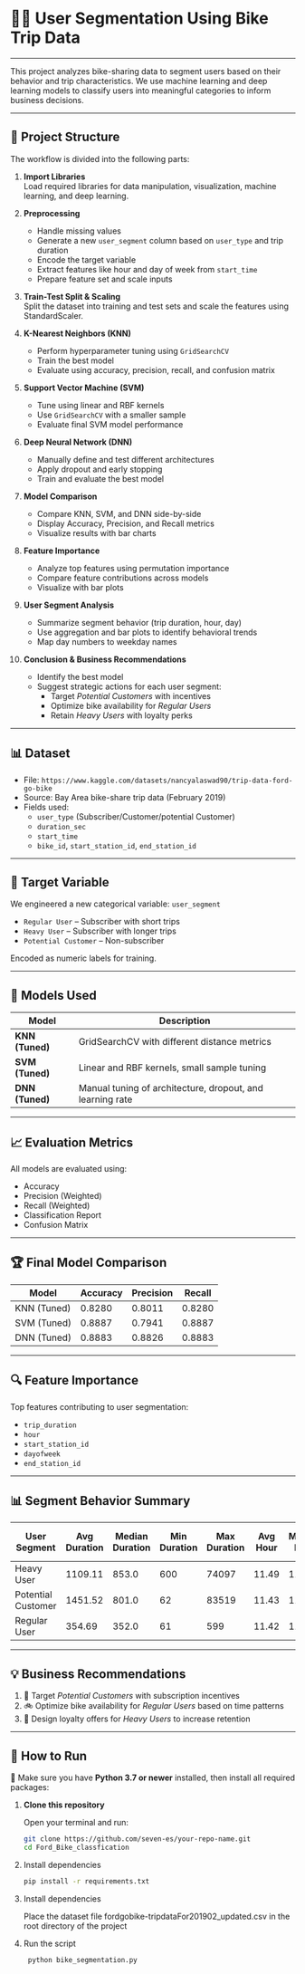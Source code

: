 # 🚴‍♂️ User Segmentation Using Bike Trip Data
---
This project analyzes bike-sharing data to segment users based on their behavior and trip characteristics. We use machine learning and deep learning models to classify users into meaningful categories to inform business decisions.

---

## 📁 Project Structure

The workflow is divided into the following parts:

1. **Import Libraries**  
   Load required libraries for data manipulation, visualization, machine learning, and deep learning.

2. **Preprocessing**  
   - Handle missing values  
   - Generate a new `user_segment` column based on `user_type` and trip duration  
   - Encode the target variable  
   - Extract features like hour and day of week from `start_time`  
   - Prepare feature set and scale inputs

3. **Train-Test Split & Scaling**  
   Split the dataset into training and test sets and scale the features using StandardScaler.

4. **K-Nearest Neighbors (KNN)**  
   - Perform hyperparameter tuning using `GridSearchCV`  
   - Train the best model  
   - Evaluate using accuracy, precision, recall, and confusion matrix

5. **Support Vector Machine (SVM)**  
   - Tune using linear and RBF kernels  
   - Use `GridSearchCV` with a smaller sample  
   - Evaluate final SVM model performance

6. **Deep Neural Network (DNN)**  
   - Manually define and test different architectures  
   - Apply dropout and early stopping  
   - Train and evaluate the best model

7. **Model Comparison**  
   - Compare KNN, SVM, and DNN side-by-side  
   - Display Accuracy, Precision, and Recall metrics  
   - Visualize results with bar charts

8. **Feature Importance**  
   - Analyze top features using permutation importance  
   - Compare feature contributions across models  
   - Visualize with bar plots

9. **User Segment Analysis**  
   - Summarize segment behavior (trip duration, hour, day)  
   - Use aggregation and bar plots to identify behavioral trends  
   - Map day numbers to weekday names

10. **Conclusion & Business Recommendations**  
    - Identify the best model  
    - Suggest strategic actions for each user segment:
      - Target *Potential Customers* with incentives
      - Optimize bike availability for *Regular Users*
      - Retain *Heavy Users* with loyalty perks

---

## 📊 Dataset

- File: `https://www.kaggle.com/datasets/nancyalaswad90/trip-data-ford-go-bike`
- Source: Bay Area bike-share trip data (February 2019)
- Fields used:
  - `user_type` (Subscriber/Customer/potential Customer)
  - `duration_sec`
  - `start_time`
  - `bike_id`, `start_station_id`, `end_station_id`

---

## 🎯 Target Variable

We engineered a new categorical variable: `user_segment`  
- `Regular User` – Subscriber with short trips  
- `Heavy User` – Subscriber with longer trips  
- `Potential Customer` – Non-subscriber  

Encoded as numeric labels for training.

---

## 🤖 Models Used

| Model           | Description                                 |
|-----------------|---------------------------------------------|
| **KNN (Tuned)** | GridSearchCV with different distance metrics |
| **SVM (Tuned)** | Linear and RBF kernels, small sample tuning  |
| **DNN (Tuned)** | Manual tuning of architecture, dropout, and learning rate |

---

## 📈 Evaluation Metrics

All models are evaluated using:

- Accuracy  
- Precision (Weighted)  
- Recall (Weighted)  
- Classification Report  
- Confusion Matrix  

---

## 🏆 Final Model Comparison

| Model           | Accuracy | Precision | Recall |
|-----------------|----------|-----------|--------|
| KNN (Tuned)     | 0.8280   | 0.8011    | 0.8280 |
| SVM (Tuned)     | 0.8887   | 0.7941    | 0.8887 |
| DNN (Tuned)     | 0.8883   | 0.8826    | 0.8883 |


---

## 🔍 Feature Importance

Top features contributing to user segmentation:

- `trip_duration`  
- `hour`  
- `start_station_id`  
- `dayofweek`  
- `end_station_id`


---

## 📊 Segment Behavior Summary

| User Segment        | Avg Duration | Median Duration | Min Duration | Max Duration | Avg Hour | Median Hour | Most Common Day |
|---------------------|--------------|------------------|--------------|--------------|----------|--------------|------------------|
| Heavy User          | 1109.11      | 853.0            | 600          | 74097        | 11.49    | 11.0         | Monday           |
| Potential Customer  | 1451.52      | 801.0            | 62           | 83519        | 11.43    | 11.0         | Monday           |
| Regular User        | 354.69       | 352.0            | 61           | 599          | 11.42    | 11.0         | Monday           |



---

## 💡 Business Recommendations

1. 🎁 Target *Potential Customers* with subscription incentives  
2. 🚲 Optimize bike availability for *Regular Users* based on time patterns  
3. 💎 Design loyalty offers for *Heavy Users* to increase retention  

---

## 🧪 How to Run

🐍 Make sure you have **Python 3.7 or newer** installed, then install all required packages:

1. **Clone this repository**

   Open your terminal and run:

   ```bash
   git clone https://github.com/seven-es/your-repo-name.git
   cd Ford_Bike_classfication

2. Install dependencies

   ```bash
   pip install -r requirements.txt
3. Install dependencies

   Place the dataset file fordgobike-tripdataFor201902_updated.csv in the root directory of the project

4. Run the script
   ```bash
    python bike_segmentation.py
